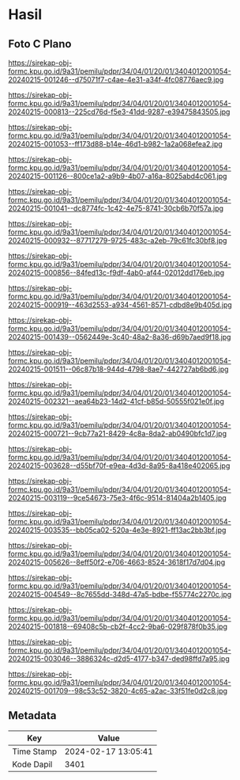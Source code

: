 # Hasil

## Foto C Plano

https://sirekap-obj-formc.kpu.go.id/9a31/pemilu/pdpr/34/04/01/20/01/3404012001054-20240215-001246--d75071f7-c4ae-4e31-a34f-4fc08776aec9.jpg

https://sirekap-obj-formc.kpu.go.id/9a31/pemilu/pdpr/34/04/01/20/01/3404012001054-20240215-000813--225cd76d-f5e3-41dd-9287-e39475843505.jpg

https://sirekap-obj-formc.kpu.go.id/9a31/pemilu/pdpr/34/04/01/20/01/3404012001054-20240215-001053--ff173d88-b14e-46d1-b982-1a2a068efea2.jpg

https://sirekap-obj-formc.kpu.go.id/9a31/pemilu/pdpr/34/04/01/20/01/3404012001054-20240215-001126--800ce1a2-a9b9-4b07-a16a-8025abd4c061.jpg

https://sirekap-obj-formc.kpu.go.id/9a31/pemilu/pdpr/34/04/01/20/01/3404012001054-20240215-001041--dc8774fc-1c42-4e75-8741-30cb6b70f57a.jpg

https://sirekap-obj-formc.kpu.go.id/9a31/pemilu/pdpr/34/04/01/20/01/3404012001054-20240215-000932--87717279-9725-483c-a2eb-79c61fc30bf8.jpg

https://sirekap-obj-formc.kpu.go.id/9a31/pemilu/pdpr/34/04/01/20/01/3404012001054-20240215-000856--84fed13c-f9df-4ab0-af44-02012dd176eb.jpg

https://sirekap-obj-formc.kpu.go.id/9a31/pemilu/pdpr/34/04/01/20/01/3404012001054-20240215-000919--463d2553-a934-4561-8571-cdbd8e9b405d.jpg

https://sirekap-obj-formc.kpu.go.id/9a31/pemilu/pdpr/34/04/01/20/01/3404012001054-20240215-001439--0562449e-3c40-48a2-8a36-d69b7aed9f18.jpg

https://sirekap-obj-formc.kpu.go.id/9a31/pemilu/pdpr/34/04/01/20/01/3404012001054-20240215-001511--06c87b18-944d-4798-8ae7-442727ab6bd6.jpg

https://sirekap-obj-formc.kpu.go.id/9a31/pemilu/pdpr/34/04/01/20/01/3404012001054-20240215-002321--aea64b23-14d2-41cf-b85d-50555f021e0f.jpg

https://sirekap-obj-formc.kpu.go.id/9a31/pemilu/pdpr/34/04/01/20/01/3404012001054-20240215-000721--9cb77a21-8429-4c8a-8da2-ab0490bfc1d7.jpg

https://sirekap-obj-formc.kpu.go.id/9a31/pemilu/pdpr/34/04/01/20/01/3404012001054-20240215-003628--d55bf70f-e9ea-4d3d-8a95-8a418e402065.jpg

https://sirekap-obj-formc.kpu.go.id/9a31/pemilu/pdpr/34/04/01/20/01/3404012001054-20240215-003119--9ce54673-75e3-4f6c-9514-81404a2b1405.jpg

https://sirekap-obj-formc.kpu.go.id/9a31/pemilu/pdpr/34/04/01/20/01/3404012001054-20240215-003535--bb05ca02-520a-4e3e-8921-ff13ac2bb3bf.jpg

https://sirekap-obj-formc.kpu.go.id/9a31/pemilu/pdpr/34/04/01/20/01/3404012001054-20240215-005626--8eff50f2-e706-4663-8524-3618f17d7d04.jpg

https://sirekap-obj-formc.kpu.go.id/9a31/pemilu/pdpr/34/04/01/20/01/3404012001054-20240215-004549--8c7655dd-348d-47a5-bdbe-f55774c2270c.jpg

https://sirekap-obj-formc.kpu.go.id/9a31/pemilu/pdpr/34/04/01/20/01/3404012001054-20240215-001818--69408c5b-cb2f-4cc2-9ba6-029f878f0b35.jpg

https://sirekap-obj-formc.kpu.go.id/9a31/pemilu/pdpr/34/04/01/20/01/3404012001054-20240215-003046--3886324c-d2d5-4177-b347-ded98ffd7a95.jpg

https://sirekap-obj-formc.kpu.go.id/9a31/pemilu/pdpr/34/04/01/20/01/3404012001054-20240215-001709--98c53c52-3820-4c65-a2ac-33f51fe0d2c8.jpg


## Metadata

| Key        | Value               |
| ---------- | ------------------- |
| Time Stamp | 2024-02-17 13:05:41 |
| Kode Dapil | 3401                |



